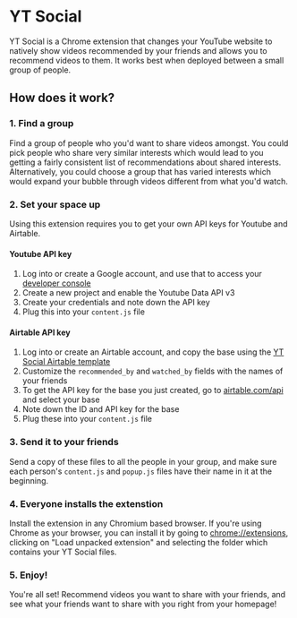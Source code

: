 # YT Social

YT Social is a Chrome extension that changes your YouTube website to natively show videos recommended by your friends and allows you to recommend videos to them. It works best when deployed between a small group of people. 


## How does it work?

### 1. Find a group

Find a group of people who you'd want to share videos amongst. You could pick people who share very similar interests which would lead to you getting a fairly consistent list of recommendations about shared interests. Alternatively, you could choose a group that has varied interests which would expand your bubble through videos different from what you'd watch.

### 2. Set your space up

Using this extension requires you to get your own API keys for Youtube and Airtable. 

#### Youtube API key

1. Log into or create a Google account, and use that to access your [developer console](https://console.developers.google.com/)
2. Create a new project and enable the Youtube Data API v3
3. Create your credentials and note down the API key 
4. Plug this into your `content.js` file

#### Airtable API key

1. Log into or create an Airtable account, and copy the base using the [YT Social Airtable template](https://www.airtable.com/universe/exprcK5aesvl2jTB9/yt-social)
2. Customize the `recommended_by` and `watched_by` fields with the names of your friends
3. To get the API key for the base you just created, go to [airtable.com/api](https://www.airtable.com/api) and select your base
4. Note down the ID and API key for the base
5. Plug these into your `content.js` file

### 3. Send it to your friends

Send a copy of these files to all the people in your group, and make sure each person's `content.js` and `popup.js` files have their name in it at the beginning. 


### 4. Everyone installs the extenstion

Install the extension in any Chromium based browser. If you're using Chrome as your browser, you can install it by going to [chrome://extensions](chrome://extensions), clicking on "Load unpacked extension" and selecting the folder which contains your YT Social files. 

### 5. Enjoy!

You're all set! Recommend videos you want to share with your friends, and see what your friends want to share with you right from your homepage! 
